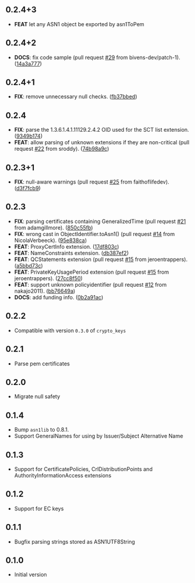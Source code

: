 ## 0.2.4+3
 - **FEAT** let any ASN1 object be exported by asn1ToPem
## 0.2.4+2

 - **DOCS**: fix code sample (pull request [#29](https://github.com/appsup-dart/x509/issues/29) from bivens-dev/patch-1). ([14a3a777](https://github.com/appsup-dart/x509/commit/14a3a777afae604e293ee18eb34629c3ef875862))

## 0.2.4+1

 - **FIX**: remove unnecessary null checks. ([fb37bbed](https://github.com/appsup-dart/x509/commit/fb37bbeddd1f76dc027c9b189ea2e016383971c5))

## 0.2.4

 - **FIX**: parse the 1.3.6.1.4.1.11129.2.4.2 OID used for the SCT list extension. ([9349b174](https://github.com/appsup-dart/x509/commit/9349b174fbce45242bbdef154bc96bde5b20e781))
 - **FEAT**: allow parsing of unknown extensions if they are non-critical (pull request [#22](https://github.com/appsup-dart/x509/issues/22) from sroddy). ([74b98a9c](https://github.com/appsup-dart/x509/commit/74b98a9c34884ec995646ac5716c81aec807b488))

## 0.2.3+1

 - **FIX**: null-aware warnings (pull request [#25](https://github.com/appsup-dart/x509/issues/25) from faithoflifedev). ([d3f7fcb9](https://github.com/appsup-dart/x509/commit/d3f7fcb9956beefc6f41e67832a824304d09210b))

## 0.2.3

 - **FIX**: parsing certificates containing GeneralizedTime (pull request [#21](https://github.com/appsup-dart/x509/issues/21) from adamgillmore). ([850c55fb](https://github.com/appsup-dart/x509/commit/850c55fb60f4ebf705f5c3f5481635e5a4f498a3))
 - **FIX**: wrong cast in ObjectIdentifier.toAsn1() (pull request [#14](https://github.com/appsup-dart/x509/issues/14) from NicolaVerbeeck). ([95e838ca](https://github.com/appsup-dart/x509/commit/95e838ca08b5d049fb5bf6a29eecfd6486e89dcb))
 - **FEAT**: ProxyCertInfo extension. ([17df803c](https://github.com/appsup-dart/x509/commit/17df803c9423c2d6329abfb8880353f46a78d145))
 - **FEAT**: NameConstraints extension. ([db387ef2](https://github.com/appsup-dart/x509/commit/db387ef29b76e7c41d59ce267f2a6365b016c5b0))
 - **FEAT**: QCStatements extension (pull request [#15](https://github.com/appsup-dart/x509/issues/15) from jeroentrappers). ([a5bbd73c](https://github.com/appsup-dart/x509/commit/a5bbd73ce9b1c3a30d063e4a4eed2d64837195bb))
 - **FEAT**: PrivateKeyUsagePeriod extension (pull request [#15](https://github.com/appsup-dart/x509/issues/15) from jeroentrappers). ([27cc8f50](https://github.com/appsup-dart/x509/commit/27cc8f5062665a0d6c873db529ab8bf6981c7556))
 - **FEAT**: support unknown policyidentifier (pull request [#12](https://github.com/appsup-dart/x509/issues/12) from nakajo2011). ([bb76649a](https://github.com/appsup-dart/x509/commit/bb76649a4abfc44a201cea4a66a6d2e4fd2a4187))
 - **DOCS**: add funding info. ([0b2a91ac](https://github.com/appsup-dart/x509/commit/0b2a91ac57acb7a632396fc410bedd8ba6df0aff))

## 0.2.2

- Compatible with version `0.3.0` of `crypto_keys`

## 0.2.1

- Parse pem certificates

## 0.2.0

- Migrate null safety

## 0.1.4

- Bump `asn1lib` to 0.8.1.
- Support GeneralNames for using by Issuer/Subject Alternative Name

## 0.1.3

- Support for CertificatePolicies, CrlDistributionPoints and AuthorityInformationAccess extensions

## 0.1.2

- Support for EC keys

## 0.1.1

- Bugfix parsing strings stored as ASN1UTF8String

## 0.1.0

- Initial version
